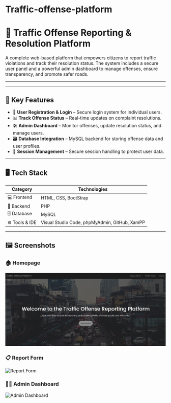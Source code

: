 # Traffic-offense-platform
# 🛑 Traffic Offense Reporting & Resolution Platform

A complete web-based platform that empowers citizens to report traffic violations and track their resolution status. The system includes a secure user panel and a powerful admin dashboard to manage offenses, ensure transparency, and promote safer roads.

---

---

## 🧠 Key Features

- 👤 **User Registration & Login** – Secure login system for individual users.
- 📊 **Track Offense Status** – Real-time updates on complaint resolutions.
- 🛠 **Admin Dashboard** – Monitor offenses, update resolution status, and manage users.
- 🗃️ **Database Integration** – MySQL backend for storing offense data and user profiles.
- 🔐 **Session Management** – Secure session handling to protect user data.

---

## 🖥️ Tech Stack

| Category         | Technologies                         |
|------------------|--------------------------------------|
| 💻 Frontend       | HTML, CSS, BootStrap                           |
| 🧠 Backend        | PHP                                  |
| 🗄 Database       | MySQL                                |
| ⚙️ Tools & IDE    | Visual Studio Code, phpMyAdmin, GitHub, XamPP |

---

## 🖼️ Screenshots

### 🏠 Homepage
![Homepage](https://github.com/OmAdsul/Traffic-offense-platform/blob/05b14afe7cf92ee3641aa6045581bd1d2959dc04/homepage.png)

### 📋 Report Form
![Report Form](screenshots/report-form.png)

### 🧑‍💼 Admin Dashboard
![Admin Dashboard](screenshots/admin-dashboard.png)




